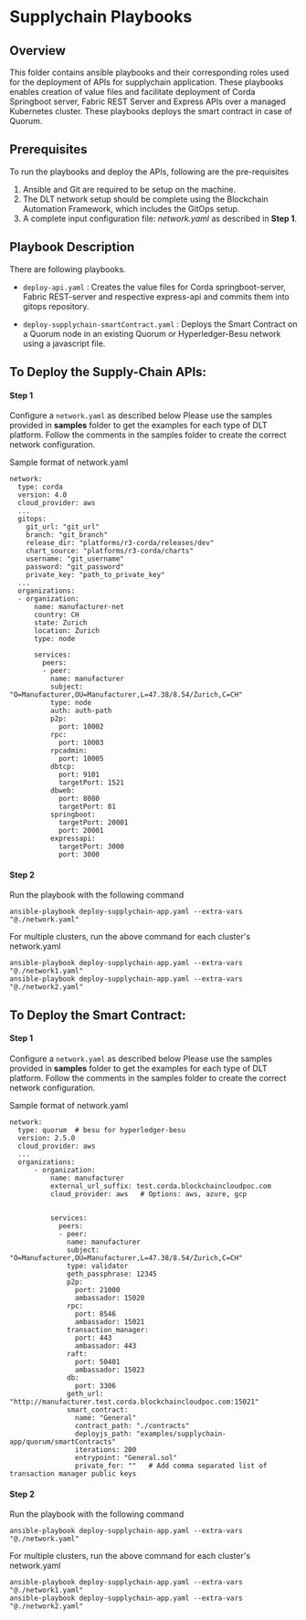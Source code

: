 # Supplychain Playbooks

## Overview
This folder contains ansible playbooks and their corresponding roles used for the deployment of APIs for supplychain application.
These playbooks enables creation of value files and facilitate deployment of Corda Springboot server, Fabric REST Server and Express APIs over a managed Kubernetes cluster.
These playbooks deploys the smart contract in case of Quorum.

## Prerequisites

To run the playbooks and deploy the APIs, following are the pre-requisites
1. Ansible and Git are required to be setup on the machine.
2. The DLT network setup should be complete using the Blockchain Automation Framework, which includes the GitOps setup.
3. A complete input configuration file: *network.yaml* as described in **Step 1**.

## Playbook Description 
There are following playbooks.

* `deploy-api.yaml` : Creates the value files for Corda springboot-server, Fabric REST-server and respective express-api and commits them into gitops repository.

* `deploy-supplychain-smartContract.yaml` : Deploys the Smart Contract on a Quorum node in an existing Quorum or Hyperledger-Besu network using a javascript file.

## To Deploy the Supply-Chain APIs:

#### Step 1
Configure a `network.yaml` as described below
Please use the samples provided in **samples** folder to get the examples for each type of DLT platform. Follow the comments in the samples folder to create the correct network configuration.

Sample format of network.yaml
```
network:
  type: corda
  version: 4.0
  cloud_provider: aws
  ...
  gitops:
    git_url: "git_url"
    branch: "git_branch"
    release_dir: "platforms/r3-corda/releases/dev"  
    chart_source: "platforms/r3-corda/charts"
    username: "git_username"
    password: "git_password"
    private_key: "path_to_private_key"
  ...
  organizations:
  - organization:
      name: manufacturer-net
      country: CH
      state: Zurich
      location: Zurich
      type: node    
      
      services:
        peers:
        - peer:
          name: manufacturer
          subject: "O=Manufacturer,OU=Manufacturer,L=47.38/8.54/Zurich,C=CH"
          type: node
          auth: auth-path
          p2p:
            port: 10002
          rpc:
            port: 10003 
          rpcadmin:
            port: 10005
          dbtcp:
            port: 9101
            targetPort: 1521
          dbweb:
            port: 8080
            targetPort: 81
          springboot:
            targetPort: 20001
            port: 20001 
          expressapi:
            targetPort: 3000
            port: 3000
```

#### Step 2
Run the playbook with the following command

```
ansible-playbook deploy-supplychain-app.yaml --extra-vars "@./network.yaml"
```

For multiple clusters, run the above command for each cluster's network.yaml
```
ansible-playbook deploy-supplychain-app.yaml --extra-vars "@./network1.yaml"
ansible-playbook deploy-supplychain-app.yaml --extra-vars "@./network2.yaml"
```

## To Deploy the Smart Contract:

#### Step 1
Configure a `network.yaml` as described below
Please use the samples provided in **samples** folder to get the examples for each type of DLT platform. Follow the comments in the samples folder to create the correct network configuration.

Sample format of network.yaml
```
network:
  type: quorum  # besu for hyperledger-besu 
  version: 2.5.0
  cloud_provider: aws
  ...
  organizations:
      - organization:
          name: manufacturer
          external_url_suffix: test.corda.blockchaincloudpoc.com      
          cloud_provider: aws   # Options: aws, azure, gcp
         

          services:
            peers:
            - peer:
              name: manufacturer
              subject: "O=Manufacturer,OU=Manufacturer,L=47.38/8.54/Zurich,C=CH"  
              type: validator         
              geth_passphrase: 12345  
              p2p:
                port: 21000
                ambassador: 15020      
              rpc:
                port: 8546
                ambassador: 15021       
              transaction_manager:
                port: 443          
                ambassador: 443    
              raft:                     
                port: 50401
                ambassador: 15023
              db:                       
                port: 3306
              geth_url: "http://manufacturer.test.corda.blockchaincloudpoc.com:15021" 
              smart_contract:
                name: "General"           
                contract_path: "./contracts"  
                deployjs_path: "examples/supplychain-app/quorum/smartContracts"    
                iterations: 200           
                entrypoint: "General.sol"
                private_for: ""   # Add comma separated list of transaction manager public keys         
```

#### Step 2
Run the playbook with the following command

```
ansible-playbook deploy-supplychain-app.yaml --extra-vars "@./network.yaml"
```

For multiple clusters, run the above command for each cluster's network.yaml
```
ansible-playbook deploy-supplychain-app.yaml --extra-vars "@./network1.yaml"
ansible-playbook deploy-supplychain-app.yaml --extra-vars "@./network2.yaml"
```
